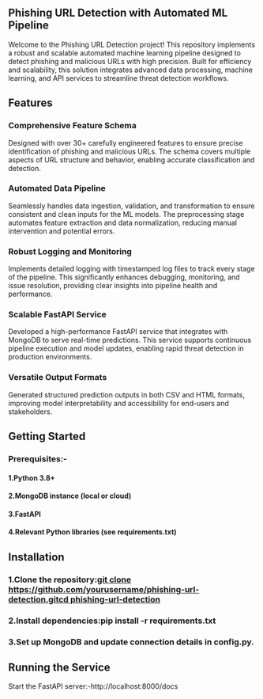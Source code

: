 ## Phishing URL Detection with Automated ML Pipeline
Welcome to the Phishing URL Detection project! This repository implements a robust and scalable automated machine learning pipeline designed to detect phishing and malicious URLs with high precision. Built for efficiency and scalability, this solution integrates advanced data processing, machine learning, and API services to streamline threat detection workflows.

## Features
### Comprehensive Feature Schema
Designed with over 30+ carefully engineered features to ensure precise identification of phishing and malicious URLs. The schema covers multiple aspects of URL structure and behavior, enabling accurate classification and detection.
### Automated Data Pipeline
Seamlessly handles data ingestion, validation, and transformation to ensure consistent and clean inputs for the ML models. The preprocessing stage automates feature extraction and data normalization, reducing manual intervention and potential errors.
### Robust Logging and Monitoring
Implements detailed logging with timestamped log files to track every stage of the pipeline. This significantly enhances debugging, monitoring, and issue resolution, providing clear insights into pipeline health and performance.
### Scalable FastAPI Service
Developed a high-performance FastAPI service that integrates with MongoDB to serve real-time predictions. This service supports continuous pipeline execution and model updates, enabling rapid threat detection in production environments.
### Versatile Output Formats
Generated structured prediction outputs in both CSV and HTML formats, improving model interpretability and accessibility for end-users and stakeholders.


## Getting Started
### Prerequisites:-
####  1.Python 3.8+
####  2.MongoDB instance (local or cloud)
####  3.FastAPI
####  4.Relevant Python libraries (see requirements.txt)

## Installation
### 1.Clone the repository:[git clone https://github.com/yourusername/phishing-url-detection.gitcd phishing-url-detection](https://github.com/abhikgpian/Phishing-URL-Detection-with-Automated-ML-Pipeline.git)
### 2.Install dependencies:pip install -r requirements.txt
### 3.Set up MongoDB and update connection details in config.py.

## Running the Service
Start the FastAPI server:-http://localhost:8000/docs



